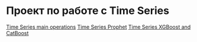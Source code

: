 # Проект по работе с Time Series

[Time Series main operations](time_series_project.ipynb)
[Time Series Prophet](time_series_prophet.ipynb)
[Time Series XGBoost and CatBoost](time_series_xjboost.ipynb)